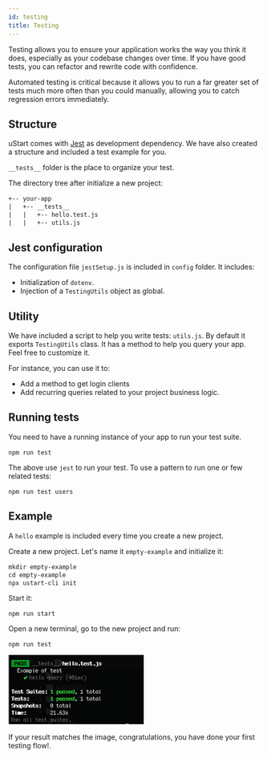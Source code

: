 ```yaml
---
id: testing
title: Testing
---
```


Testing allows you to ensure your application works the way you think it does, especially as your codebase changes over time. If you have good tests, you can refactor and rewrite code with confidence.

Automated testing is critical because it allows you to run a far greater set of tests much more often than you could manually, allowing you to catch regression errors immediately.

## Structure

uStart comes with [Jest](https://jestjs.io/docs/en/23.x/getting-started.html) as development dependency. We have also created a structure and included a test example for you.

 `__tests__` folder is the place to organize your test.

The directory tree after initialize a new project:

```
+-- your-app
|   +-- __tests__
|   |   +-- hello.test.js
|   |   +-- utils.js
```

## Jest configuration

The configuration file `jestSetup.js` is included in `config` folder. It includes:

* Initialization of `dotenv`.
* Injection of a `TestingUtils` object as global.

## Utility

We have included a script to help you write tests: `utils.js`. By default it exports `TestingUtils` class. It has a method to help you query your app. Feel free to customize it.

For instance, you can use it to:

* Add a method to get login clients
* Add recurring queries related to your project business logic.

## Running tests

You need to have a running instance of your app to run your test suite.

```shell
npm run test
```

The above use `jest` to run your test. To use a pattern to run one or few related tests:

```shell
npm run test users
```

## Example

A `hello` example is included every time you create a new project.

Create a new project. Let's name it `empty-example` and initialize it:

```shell
mkdir empty-example
cd empty-example
npx ustart-cli init
```

Start it:

```shell
npm run start
```

Open a new terminal, go to the new project and run:
```shell
npm run test
```

![Tests result for hello example](assets/testing-hello-example-tests-result.png)

If your result matches the image, congratulations, you have done your first testing flow!.
